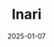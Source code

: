 ---  
layout: startup_page  
title: "Inari"  
id: "inari.com"  
permalink: "/inariinari.com01072025/"  
website: "https://www.inari.com/"  
funding_round: ""  
funding_amount: "$144M"  
investors: "A wholly owned subsidiary of the Abu Dhabi Investment Authority (ADIA), a large financial investor, Hanwha Impact, NGS Super, the State of Michigan Retirement System, Flagship Pioneering"  
about: "Inari develops seeds using AI-powered predictive design and multiplex gene editing to create high-performing soybean, corn, and wheat products. Their asset-light business model focuses on innovation and partnering with seed companies to achieve a sustainable food system. This approach aims to improve food security and farmer well-being."  
markets: "Agriculture, Biotechnology, Seed Technology, AI"  
hq: "Cambridge, Massachusetts, United States"  
founded_year: "2016"  
linkedin: "https://www.linkedin.com/company/inariag"  
twitter: ""  
instagram: ""  
facebook: ""  
crunchbase: "https://www.crunchbase.com/organization/inari-8d6b"  
pitchbook: "https://pitchbook.com/profiles/company/188011-09"  

date_display: "07-Jan-2025"  
date: "2025-01-07"

# SEO Optimization  
meta_title: "Inari -  Funding ($144M)"  
meta_description: "Inari, Inari develops seeds using AI-powered predictive design and multiplex gene editing to create high-performing soybean, corn, and wheat products. Their ..."  
meta_keywords: "Inari, Agriculture, Biotechnology, Seed Technology, AI,  funding"  
canonical_url: "https://startup.projectstartups.com/inariinari.com01072025/"  
---